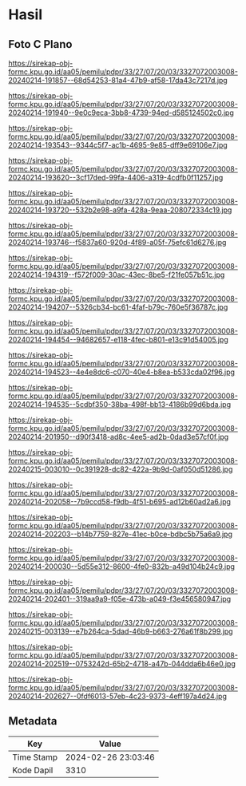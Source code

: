 # Hasil

## Foto C Plano

https://sirekap-obj-formc.kpu.go.id/aa05/pemilu/pdpr/33/27/07/20/03/3327072003008-20240214-191857--68d54253-81a4-47b9-af58-17da43c7217d.jpg

https://sirekap-obj-formc.kpu.go.id/aa05/pemilu/pdpr/33/27/07/20/03/3327072003008-20240214-191940--9e0c9eca-3bb8-4739-94ed-d585124502c0.jpg

https://sirekap-obj-formc.kpu.go.id/aa05/pemilu/pdpr/33/27/07/20/03/3327072003008-20240214-193543--9344c5f7-ac1b-4695-9e85-dff9e69106e7.jpg

https://sirekap-obj-formc.kpu.go.id/aa05/pemilu/pdpr/33/27/07/20/03/3327072003008-20240214-193620--3cf17ded-99fa-4406-a319-4cdfb0f11257.jpg

https://sirekap-obj-formc.kpu.go.id/aa05/pemilu/pdpr/33/27/07/20/03/3327072003008-20240214-193720--532b2e98-a9fa-428a-9eaa-208072334c19.jpg

https://sirekap-obj-formc.kpu.go.id/aa05/pemilu/pdpr/33/27/07/20/03/3327072003008-20240214-193746--f5837a60-920d-4f89-a05f-75efc61d6276.jpg

https://sirekap-obj-formc.kpu.go.id/aa05/pemilu/pdpr/33/27/07/20/03/3327072003008-20240214-194319--f572f009-30ac-43ec-8be5-f21fe057b51c.jpg

https://sirekap-obj-formc.kpu.go.id/aa05/pemilu/pdpr/33/27/07/20/03/3327072003008-20240214-194207--5326cb34-bc61-4faf-b79c-760e5f36787c.jpg

https://sirekap-obj-formc.kpu.go.id/aa05/pemilu/pdpr/33/27/07/20/03/3327072003008-20240214-194454--94682657-e118-4fec-b801-e13c91d54005.jpg

https://sirekap-obj-formc.kpu.go.id/aa05/pemilu/pdpr/33/27/07/20/03/3327072003008-20240214-194523--4e4e8dc6-c070-40e4-b8ea-b533cda02f96.jpg

https://sirekap-obj-formc.kpu.go.id/aa05/pemilu/pdpr/33/27/07/20/03/3327072003008-20240214-194535--5cdbf350-38ba-498f-bb13-4186b99d6bda.jpg

https://sirekap-obj-formc.kpu.go.id/aa05/pemilu/pdpr/33/27/07/20/03/3327072003008-20240214-201950--d90f3418-ad8c-4ee5-ad2b-0dad3e57cf0f.jpg

https://sirekap-obj-formc.kpu.go.id/aa05/pemilu/pdpr/33/27/07/20/03/3327072003008-20240215-003010--0c391928-dc82-422a-9b9d-0af050d51286.jpg

https://sirekap-obj-formc.kpu.go.id/aa05/pemilu/pdpr/33/27/07/20/03/3327072003008-20240214-202058--7b9ccd58-f9db-4f51-b695-ad12b60ad2a6.jpg

https://sirekap-obj-formc.kpu.go.id/aa05/pemilu/pdpr/33/27/07/20/03/3327072003008-20240214-202203--b14b7759-827e-41ec-b0ce-bdbc5b75a6a9.jpg

https://sirekap-obj-formc.kpu.go.id/aa05/pemilu/pdpr/33/27/07/20/03/3327072003008-20240214-200030--5d55e312-8600-4fe0-832b-a49d104b24c9.jpg

https://sirekap-obj-formc.kpu.go.id/aa05/pemilu/pdpr/33/27/07/20/03/3327072003008-20240214-202401--319aa9a9-f05e-473b-a049-f3e456580947.jpg

https://sirekap-obj-formc.kpu.go.id/aa05/pemilu/pdpr/33/27/07/20/03/3327072003008-20240215-003139--e7b264ca-5dad-46b9-b663-276a61f8b299.jpg

https://sirekap-obj-formc.kpu.go.id/aa05/pemilu/pdpr/33/27/07/20/03/3327072003008-20240214-202519--0753242d-65b2-4718-a47b-044dda6b46e0.jpg

https://sirekap-obj-formc.kpu.go.id/aa05/pemilu/pdpr/33/27/07/20/03/3327072003008-20240214-202627--0fdf6013-57eb-4c23-9373-4eff197a4d24.jpg


## Metadata

| Key        | Value               |
| ---------- | ------------------- |
| Time Stamp | 2024-02-26 23:03:46 |
| Kode Dapil | 3310                |




